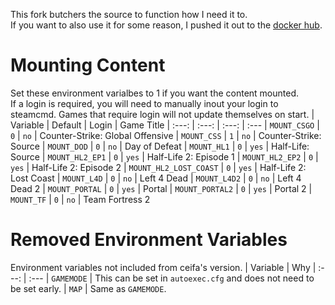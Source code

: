 This fork butchers the source to function how I need it to.  
If you want to also use it for some reason, I pushed it out to the [docker hub](https://hub.docker.com/repository/docker/cryotheum/garrysmod).

# Mounting Content
Set these environment varialbes to 1 if you want the content mounted.  
If a login is required, you will need to manually inout your login to steamcmd. Games that require login will not update themselves on start.
| Variable | Default | Login | Game Title
| :---: | :---: | :---: | :---
| `MOUNT_CSGO` | `0` | `no` | Counter-Strike: Global Offensive
| `MOUNT_CSS` | `1` | `no` | Counter-Strike: Source
| `MOUNT_DOD` | `0` | `no` | Day of Defeat
| `MOUNT_HL1` | `0` | `yes` | Half-Life: Source
| `MOUNT_HL2_EP1` | `0` | `yes` | Half-Life 2: Episode 1
| `MOUNT_HL2_EP2` | `0` | `yes` | Half-Life 2: Episode 2
| `MOUNT_HL2_LOST_COAST` | `0` | `yes` | Half-Life 2: Lost Coast
| `MOUNT_L4D` | `0` | `no` | Left 4 Dead
| `MOUNT_L4D2` | `0` | `no` | Left 4 Dead 2
| `MOUNT_PORTAL` | `0` | `yes` | Portal
| `MOUNT_PORTAL2` | `0` | `yes` | Portal 2
| `MOUNT_TF` | `0` | `no` | Team Fortress 2

# Removed Environment Variables
Environment variables not included from ceifa's version.
| Variable | Why
| :---: | :---
| `GAMEMODE` | This can be set in `autoexec.cfg` and does not need to be set early.
| `MAP` | Same as `GAMEMODE`.
